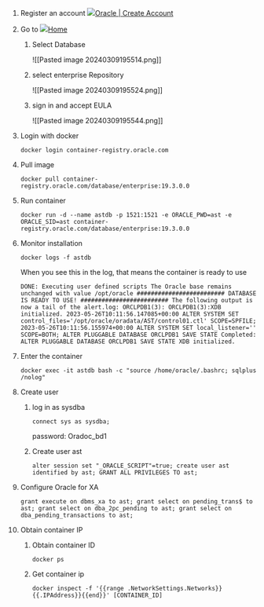 
1. Register an account [![](https://profile.oracle.com/favicon.ico)Oracle | Create Account](https://profile.oracle.com/myprofile/account/create-account.jspx)
    
2. Go to [![](https://container-registry.oracle.com/i/favicon-16x16.png)Home](https://container-registry.oracle.com/)
    
    1. Select Database
        
        ![[Pasted image 20240309195514.png]]
        
    2. select enterprise Repository
        
        ![[Pasted image 20240309195524.png]]
        
    3. sign in and accept EULA
        
        ![[Pasted image 20240309195544.png]]
        
3. Login with docker
    
    `docker login container-registry.oracle.com`
    
4. Pull image
    
    `docker pull container-registry.oracle.com/database/enterprise:19.3.0.0`
    
5. Run container
    
    `docker run -d --name astdb -p 1521:1521 -e ORACLE_PWD=ast -e ORACLE_SID=ast container-registry.oracle.com/database/enterprise:19.3.0.0`
    
6. Monitor installation
    
    `docker logs -f astdb`
    
    When you see this in the log, that means the container is ready to use
    
    `DONE: Executing user defined scripts The Oracle base remains unchanged with value /opt/oracle ######################### DATABASE IS READY TO USE! ######################### The following output is now a tail of the alert.log: ORCLPDB1(3): ORCLPDB1(3):XDB initialized. 2023-05-26T10:11:56.147085+00:00 ALTER SYSTEM SET control_files='/opt/oracle/oradata/AST/control01.ctl' SCOPE=SPFILE; 2023-05-26T10:11:56.155974+00:00 ALTER SYSTEM SET local_listener='' SCOPE=BOTH; ALTER PLUGGABLE DATABASE ORCLPDB1 SAVE STATE Completed: ALTER PLUGGABLE DATABASE ORCLPDB1 SAVE STATE XDB initialized.`
    
7. Enter the container
    
    `docker exec -it astdb bash -c "source /home/oracle/.bashrc; sqlplus /nolog"`
    
8. Create user
    
    1. log in as sysdba
        
        `connect sys as sysdba;`
        
        password: Oradoc_bd1
        
    2. Create user ast
        
        `alter session set "_ORACLE_SCRIPT"=true; create user ast identified by ast; GRANT ALL PRIVILEGES TO ast;`
        
9. Configure Oracle for XA
    
    `grant execute on dbms_xa to ast; grant select on pending_trans$ to ast; grant select on dba_2pc_pending to ast; grant select on dba_pending_transactions to ast;`
    
10. Obtain container IP
    
    1. Obtain container ID
        
        `docker ps`
        
    2. Get container ip
        
        `docker inspect -f '{{range .NetworkSettings.Networks}}{{.IPAddress}}{{end}}' [CONTAINER_ID]`
